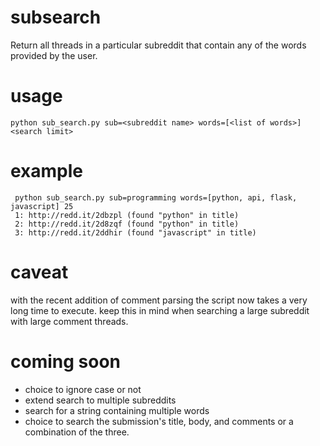 subsearch
=========

Return all threads in a particular subreddit that contain any of the words provided by the user.

usage
=====

    python sub_search.py sub=<subreddit name> words=[<list of words>] <search limit>

example
=======
     python sub_search.py sub=programming words=[python, api, flask, javascript] 25
     1: http://redd.it/2dbzpl (found "python" in title)
     2: http://redd.it/2d8zqf (found "python" in title)
     3: http://redd.it/2ddhir (found "javascript" in title)

caveat
======

with the recent addition of comment parsing the script now takes a very long time to execute.
keep this in mind when searching a large subreddit with large comment threads.  

coming soon
===========

* choice to ignore case or not
* extend search to multiple subreddits
* search for a string containing multiple words
* choice to search the submission's title, body, and comments or a combination of the three.
